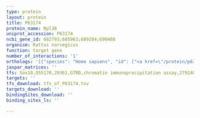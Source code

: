 ```yaml
---
type: protein
layout: protein
title: P63174
protein_name: Rpl38
uniprot_accession: P63174
ncbi_gene_id: 682793;685963;689284;690468
organism: Rattus norvegicus
function: target gene
number_of_interactions: '1'
orthologs: '[{"species": "Homo sapiens", "id": ["<a href=\"/protein/p63173\">P63173</a>"]}, {"species": "Danio rerio", "id": ["<a href=\"/protein/q6dgl9\">Q6DGL9</a>"]}, {"species": "Mus musculus", "id": ["<a href=\"/protein/q9jji8\">Q9JJI8</a>"]}, {"species": "Caenorhabditis elegans", "id": ["<a href=\"/protein/o17570\">O17570</a>"]}, {"species": "Drosophila melanogaster", "id": ["<a href=\"/protein/q9w5n2\">Q9W5N2</a>"]}, {"species": "Saccharomyces cerevisiae", "id": ["<a href=\"/protein/p49167\">P49167</a>"]}]'
jaspar_matrices: ''
tfs: Sox10,O55170,29361,GTRD,chromatin immunoprecipitation assay,27924024%5Buid%5D,No
targets: ''
tfs_download: tfs_of_P63174.tsv
targets_download: ''
bindingSites_download: ''
binding_sites_ls: ''

---
```

